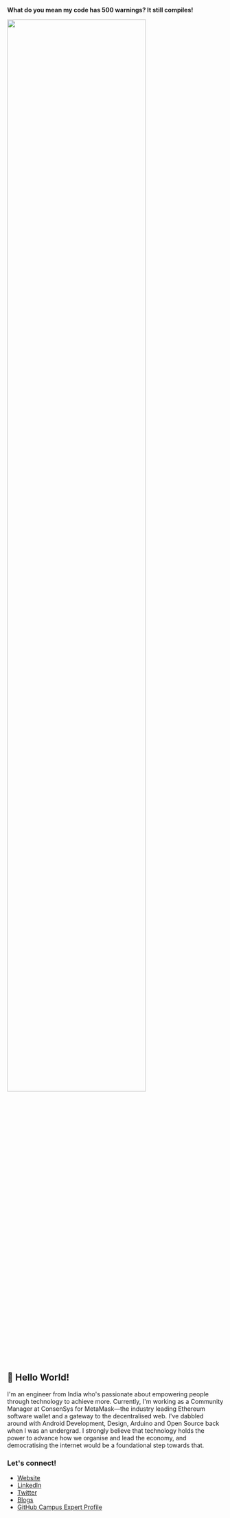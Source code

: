 <b>What do you mean my code has 500 warnings? It still compiles!</b>
<p align="auto">
<img src="https://media.giphy.com/media/NTur7XlVDUdqM/giphy.gif" width=80%>
</p>

<!--
**marwahmanbir/marwahmanbir** is a ✨ _special_ ✨ repository because its `README.md` (this file) appears on your GitHub profile.

Here are some ideas to get you started:

- 🔭 I’m currently working on ...
- 🌱 I’m currently learning ...
- 👯 I’m looking to collaborate on ...
- 🤔 I’m looking for help with ...
- 💬 Ask me about ...
- 📫 How to reach me: ...
- 😄 Pronouns: ...
- ⚡ Fun fact: ...

-->

## 👋 Hello World!

I'm an engineer from India who's passionate about empowering people through technology to achieve more. Currently, I'm working as a Community Manager at ConsenSys for MetaMask—the industry leading Ethereum software wallet and a gateway to the decentralised web. I've dabbled around with Android Development, Design, Arduino and Open Source back when I was an undergrad. I strongly believe that technology holds the power to advance how we organise and lead the economy, and democratising the internet would be a foundational step towards that.

### Let's connect!
- [Website](https://manbir.btc.us) <br>
- [LinkedIn](https://linkedin.com/in/manbirmarwah) <br>
- [Twitter](https://twitter.com/manbirmarwah) <br>
- [Blogs](https://dev.to/manbir) <br>
- [GitHub Campus Expert Profile](https://githubcampus.expert/marwahmanbir) <br>

